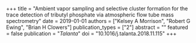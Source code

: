 +++
title = "Ambient vapor sampling and selective cluster formation for the trace detection of tributyl phosphate via atmospheric flow tube mass spectrometry"
date = 2019-01-01
authors = ["Kelsey A Morrison", "Robert G Ewing", "Brian H Clowers"]
publication_types = ["2"]
abstract = ""
featured = false
publication = "*Talanta*"
doi = "10.1016/j.talanta.2018.11.115"
+++


